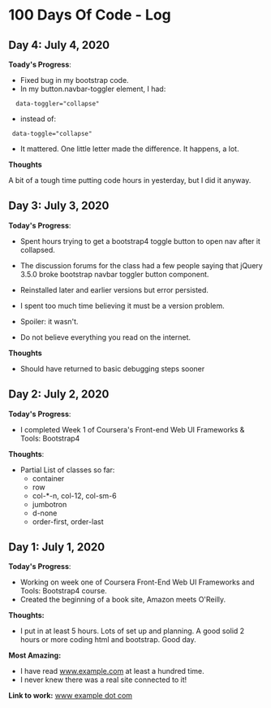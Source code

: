 # 100 Days Of Code - Log

## Day 4: July 4, 2020

**Toady's Progress**:

- Fixed bug in my bootstrap code. 
- In my button.navbar-toggler element, I had:
``` 
  data-toggler="collapse" 
```
- instead of:
```
 data-toggle="collapse" 
```
- It mattered. One little letter made the difference. It happens, a lot.

**Thoughts**

A bit of a tough time putting code hours in yesterday, but I did it anyway.


## Day 3: July 3, 2020

**Today's Progress**: 

- Spent hours trying to get a bootstrap4 toggle button to open nav after it collapsed. 
- The discussion forums for the class had a few people saying that jQuery 3.5.0 broke bootstrap navbar toggler button component. 
- Reinstalled later and earlier versions but error persisted.

- I spent too much time believing it must be a version problem. 
- Spoiler: it wasn't.
- Do not believe everything you read on the internet.

**Thoughts**

- Should have returned to basic debugging steps sooner
## Day 2: July 2, 2020

**Today's Progress**: 

- I completed Week 1 of Coursera's Front-end Web UI Frameworks & Tools: Bootstrap4

**Thoughts**: 

- Partial List of classes so far: 
  - container 
  - row 
  - col-*-n, col-12, col-sm-6 
  - jumbotron 
  - d-none
  - order-first, order-last 


## Day 1: July 1, 2020

**Today's Progress**: 

- Working on week one of Coursera Front-End Web UI Frameworks and Tools: Bootstrap4 course. 
- Created the beginning of a book site, Amazon meets O'Reilly. 

**Thoughts:** 

- I put in at least 5 hours. Lots of set up and planning. A good solid 2 hours or more coding html and bootstrap. Good day. 

**Most Amazing:** 

- I have read www.example.com at least a hundred time. 
- I never knew there was a real site connected to it! 

**Link to work:** [www example dot com](http://www.example.com)


